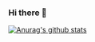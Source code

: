 ### Hi there 👋

[![Anurag's github stats](https://github-readme-stats.vercel.app/api?username=HongheeLee)](https://github.com/anuraghazra/github-readme-stats)
<!--
**HongheeLee/HongheeLee** is a ✨ _special_ ✨ repository because its `README.md` (this file) appears on your GitHub profile.

Here are some ideas to get you started:

- 🔭 I’m currently working on ...
- 🌱 I’m currently learning ...
- 👯 I’m looking to collaborate on ...
- 🤔 I’m looking for help with ...
- 💬 Ask me about ...
- 📫 How to reach me: ...
- 😄 Pronouns: ...
- ⚡ Fun fact: ...
-->
